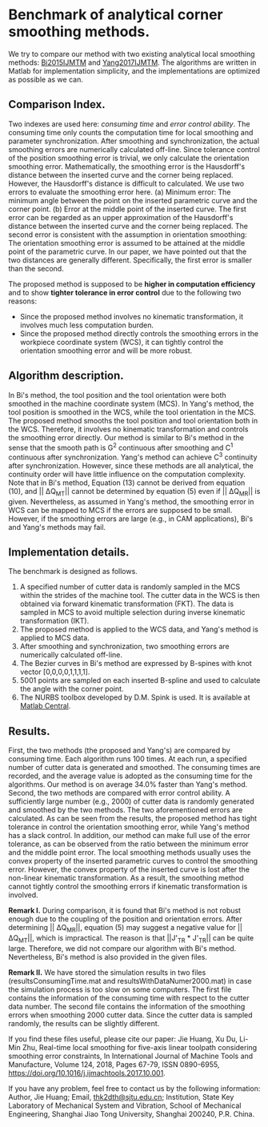 # Benchmark of analytical corner smoothing methods.

We try to compare our method with two existing analytical local smoothing methods: [Bi2015IJMTM](http://www.sciencedirect.com/science/article/pii/S0890695515300080) and [Yang2017IJMTM](http://www.sciencedirect.com/science/article/pii/S0890695517301153). The algorithms are written in Matlab for implementation simplicity, and the implementations are optimized as possible as we can.


## Comparison Index.
Two indexes are used here: *consuming time* and *error control ability*. The consuming time only counts the computation time for local smoothing and parameter synchronization. After smoothing and synchronization, the actual smoothing errors are numerically calculated off-line. Since tolerance control of the position smoothing error is trivial, we only calculate the orientation smoothing error. Mathematically, the smoothing error is the Hausdorff's distance between the inserted curve and the corner being replaced. However, the Hausdorff's distance is difficult to calculated. We use two errors to evaluate the smoothing error here. (a) Minimum error: The minimum angle between the point on the inserted parametric curve and the corner point. (b) Error at the middle point of the inserted curve. The first error can be regarded as an upper approximation of the Hausdorff's distance between the inserted curve and the corner being replaced. The second error is consistent with the assumption in orientation smoothing: The orientation smoothing error is assumed to be attained at the middle point of the parametric curve. In our paper, we have pointed out that the two distances are generally different. Specifically, the first error is smaller than the second.

The proposed method is supposed to be **higher in computation efficiency** and to show **tighter tolerance in error control** due to the following two reasons:
- Since the proposed method involves no kinematic transformation, it involves much less computation burden.
- Since the proposed method directly controls the smoothing errors in the workpiece coordinate system (WCS), it can tightly control the orientation smoothing error and will be more robust.

## Algorithm description.
In Bi's method, the tool position and the tool orientation were both smoothed in the machine coordinate system (MCS). In Yang's method, the tool position is smoothed in the WCS, while the tool orientation in the MCS. The proposed method smooths the tool position and tool orientation both in the WCS. Therefore, it involves no kinematic transformation and controls the smoothing error directly. Our method is similar to Bi's method in the sense that the smooth path is G<sup>2</sup> continuous after smoothing and C<sup>1</sup> continuous after synchronization. Yang's method can achieve C<sup>3</sup> continuity after synchronization. However, since these methods are all analytical, the continuity order will have little influence on the computation complexity.
Note that in Bi's method, Equation (13) cannot be derived from equation (10), and || &Delta;Q<sub>MT</sub>|| cannot be determined by equation (5) even if || &Delta;Q<sub>MR</sub>|| is given. Nevertheless, as assumed in Yang's method, the smoothing error in WCS can be mapped to MCS if the errors are supposed to be small. However, if the smoothing errors are large (e.g., in CAM applications), Bi's and Yang's methods may fail.

## Implementation details.
The benchmark is designed as follows.
1. A specified number of cutter data is randomly sampled in the MCS within the strides of the machine tool. The cutter data in the WCS is then obtained via forward kinematic transformation (FKT). The data is sampled in MCS to avoid multiple selection during inverse kinematic transformation (IKT).
2. The proposed method is applied to the WCS data, and Yang's method is applied to MCS data.
3. After smoothing and synchronization, two smoothing errors are numerically calculated off-line. 
4. The Bezier curves in Bi's method are expressed by B-spines with knot vector [0,0,0,0,1,1,1,1].
5. 5001 points are sampled on each inserted B-spline and used to calculate the angle with the corner point.
6. The NURBS toolbox developed by D.M. Spink is used. It is available at [Matlab Central](http://cn.mathworks.com/matlabcentral/fileexchange/26390-nurbs-toolbox-by-d-m-spink).


## Results.
First, the two methods (the proposed and Yang's) are compared by consuming time. Each algorithm runs 100 times. At each run, a specified number of cutter data is generated and smoothed. The consuming times are recorded, and the average value is adopted as the consuming time for the algorithms. Our method is on average 34.0% faster than Yang's method.
Second, the two methods are compared with error control ability. A sufficiently large number (e.g., 2000) of cutter data is randomly generated and smoothed by the two methods. The two aforementioned errors are calculated. As can be seen from the results, the proposed method has tight tolerance in control the orientation smoothing error, while Yang's method has a slack control. In addition, our method can make full use of the error tolerance, as can be observed from the ratio between the minimum error and the middle point error. The local smoothing methods usually uses the convex property of the inserted parametric curves to control the smoothing error. However, the convex property of the inserted curve is lost after the non-linear kinematic transformation. As a result, the smoothing method cannot tightly control the smoothing errors if kinematic transformation is involved.

**Remark I.** During comparison, it is found that Bi's method is not robust enough due to the coupling of the position and orientation errors. After determining || &Delta;Q<sub>MR</sub>||, equation (5) may suggest a negative value for || &Delta;Q<sub>MT</sub>||, which is impractical. The reason is that ||J'<sub>TR</sub> * J'<sub>TR</sub>|| can be quite large. Therefore, we did not compare our algorithm with Bi's method. Nevertheless, Bi's method is also provided in the given files.

**Remark II.** We have stored the simulation results in two files (resultsConsumingTime.mat and resultsWithDataNumer2000.mat) in case the simulation process is too slow on some computers. The first file contains the information of the consuming time with respect to the cutter data number. The second file contains the information of the smoothing errors when smoothing 2000 cutter data. Since the cutter data is sampled randomly, the results can be slightly different.

If you find these files useful, please cite our paper:
Jie Huang, Xu Du, Li-Min Zhu, Real-time local smoothing for five-axis linear toolpath considering smoothing error constraints, In International Journal of Machine Tools and Manufacture, Volume 124, 2018, Pages 67-79, ISSN 0890-6955, https://doi.org/10.1016/j.ijmachtools.2017.10.001.

If you have any problem, feel free to contact us by the following information:
Author, Jie Huang; Email, thk2dth@sjtu.edu.cn;
Institution, State Key Laboratory of Mechanical System and Vibration, School of Mechanical Engineering, Shanghai Jiao Tong University, Shanghai 200240, P.R. China.